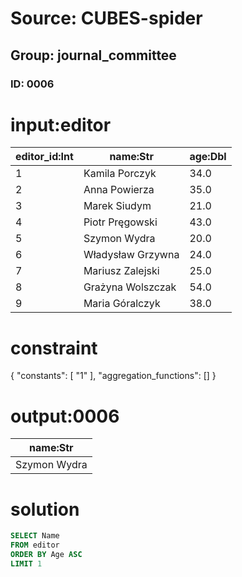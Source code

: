 # Source: CUBES-spider
## Group: journal_committee
### ID: 0006

# input:editor

| editor_id:Int | name:Str | age:Dbl |
|---|---|---|
| 1 | Kamila Porczyk | 34.0 |
| 2 | Anna Powierza | 35.0 |
| 3 | Marek Siudym | 21.0 |
| 4 | Piotr Pręgowski | 43.0 |
| 5 | Szymon Wydra | 20.0 |
| 6 | Władysław Grzywna | 24.0 |
| 7 | Mariusz Zalejski | 25.0 |
| 8 | Grażyna Wolszczak | 54.0 |
| 9 | Maria Góralczyk | 38.0 |

# constraint

{
  "constants": [
    "1"
  ],
  "aggregation_functions": []
}

# output:0006

| name:Str |
|---|
| Szymon Wydra |

# solution

```sql
SELECT Name
FROM editor
ORDER BY Age ASC
LIMIT 1
```
